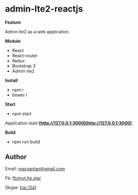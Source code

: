 # admin-lte2-reactjs

**Feature**

Admin lte2 as a web application. 

**Module**

- React
- React-router
- Redux
- Bootstrap 3
- Admin-lte2

**Install**
- npm i
- bower i

**Start**
- npm start

Application start **[http://127.0.0.1:3000](http://127.0.0.1:3000)**.

**Build**
- npm run build

## Author

Email: [macvantan@gmail.com](mailto:macvantan@gmail.com)

Fb: [fb/mvt.hp.star](https://www.facebook.com/mvt.hp.star)

Skype: [trai_12a1](skype:trai_12a1?chat)